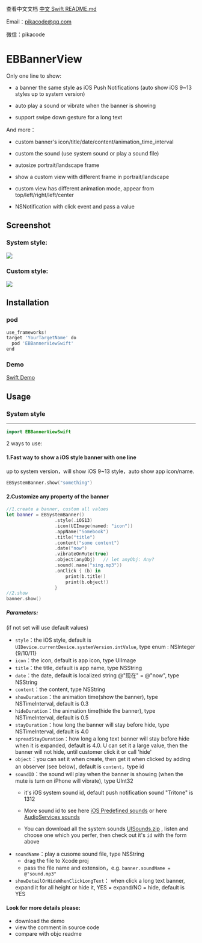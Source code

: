 查看中文文档 [中文 Swift README.md](README_CHS_Swift.md)

Email：pikacode@qq.com

微信：pikacode


# EBBannerView

Only one line to show:

- a banner the same style as iOS Push Notifications (auto show iOS 9~13 styles up to system version)
- auto play a sound or vibrate when the banner is showing


- support swipe down gesture for a long text

And more：

- custom banner's icon/title/date/content/animation_time_interval
- custom the sound (use system sound or play a sound file)


- autosize portrait/landscape frame
- show a custom view with different frame in portrait/landscape
- custom view has different animation mode, appear from top/left/right/left/center


- NSNotification with click event and pass a value




## Screenshot

### System style:

  ![](screenshot/3.gif)



### Custom style:

  ![](screenshot/4.gif)



## Installation

### pod

```python
use_frameworks!
target 'YourTargetName' do
  pod 'EBBannerViewSwift'
end
```



### Demo

[Swift Demo](SwiftDemo)



## Usage


### System style

---

```swift
import EBBannerViewSwift
```

2 ways to use:

#### 1.Fast way to show a iOS style banner with one line

up to system version，will show iOS 9~13 style，auto show app icon/name.

```swift
EBSystemBanner.show("something")
```




#### 2.Customize any property of the banner

```swift
//1.create a banner, custom all values
let banner = EBSystemBanner()
                  .style(.iOS13)
                  .icon(UIImage(named: "icon"))
                  .appName("Somebook")
                  .title("title")
                  .content("some content")
                  .date("now")
                  .vibrateOnMute(true)
                  .object(anyObj)	// let anyObj: Any?
                  .sound(.name("sing.mp3"))
                  .onClick { (b) in
                      print(b.title!)
                      print(b.object!)
                  }
//2.show
banner.show()
```



##### Parameters: 

(if not set will use default values)

- `style`：the iOS style, default is `UIDevice.currentDevice.systemVersion.intValue`, type enum : NSInteger {9/10/11}
- `icon`：the icon, default is app icon, type UIImage
- `title`：the title, default is app name, type NSString
- `date`：the date, default is localized string @"现在" =  @"now", type NSString
- `content`：the content, type NSString
- `showDuration`：the animation time(show the banner), type NSTimeInterval, default is 0.3
- `hideDuration`：the animation time(hide the banner), type NSTimeInterval, default is 0.5
- `stayDuration`：how long the banner will stay before hide, type NSTimeInterval, default is 4.0
- `spreadStayDuration`：how long a long text banner will stay before hide when it is expanded, default is 4.0. U can set it a large value, then the banner will not hide, until customer click it or call 'hide'
- `object`：you can set it when create, then get it when clicked by adding an observer (see below), default is `content`，type id
- `soundID`：the sound will play when the banner is showing (when the mute is turn on iPhone will vibrate), type UInt32
  - it's iOS system sound id, default push notification sound "Tritone" is 1312
  - More sound id to see here [iOS Predefined sounds](http://iphonedevwiki.net/index.php/AudioServices#) or here [AudioServices sounds](http://www.cocoachina.com/bbs/read.php?tid=134344)

  - You can download all the system sounds [UISounds.zip](/UISounds.zip) , listen and choose one which you perfer, then check out it's `id` with the form above
- `soundName`：play a cusome sound file, type NSString
  - drag the file to Xcode proj
  - pass the file name and extension，e.g. `banner.soundName = @"sound.mp3"` 
- `showDetailOrHideWhenClickLongText`： when click a long text banner, expand it for all height or hide it, YES = expand/NO = hide, default is YES



#### Look for more details please:

- download the demo 
- view the comment in source code
- compare with objc readme